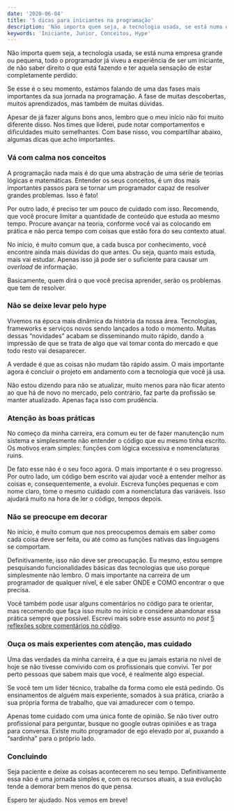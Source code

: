 ```yaml
---
date: '2020-06-04'
title: '5 dicas para iniciantes na programação'
description: 'Não importa quem seja, a tecnologia usada, se está numa empresa grande ou pequena, todo o programador já viveu a experiência de ser um iniciante, de não saber direito o que está fazendo e ter aquela sensação de estar completamente perdido.'
keywords: 'Iniciante, Junior, Conceitos, Hype' 
---
```


Não importa quem seja, a tecnologia usada, se está numa empresa grande ou pequena, todo o programador já viveu a
experiência de ser um iniciante, de não saber direito o que está fazendo e ter aquela sensação de estar completamente
perdido.

Se esse é o seu momento, estamos falando de uma das fases mais importantes da sua jornada na programação. A fase de
muitas descobertas, muitos aprendizados, mas também de muitas dúvidas.

Apesar de já fazer alguns bons anos, lembro que o meu início não foi muito diferente disso. Nos times que liderei, pude
notar comportamentos e dificuldades muito semelhantes. Com base nisso, vou compartilhar abaixo, algumas dicas que acho
importantes.

### Vá com calma nos conceitos

A programação nada mais é do que uma abstração de uma série de teorias lógicas e matemáticas. Entender os seus
conceitos, é um dos mais importantes passos para se tornar um programador capaz de resolver grandes problemas. Isso é
fato!

Por outro lado, é preciso ter um pouco de cuidado com isso. Recomendo, que você procure limitar a quantidade de conteúdo
que estuda ao mesmo tempo. Procure avançar na teoria, conforme você vai as colocando em prática e não perca tempo com
coisas que estão fora do seu contexto atual.

No início, é muito comum que, a cada busca por conhecimento, você encontre ainda mais dúvidas do que antes. Ou seja,
quanto mais estuda, mais vai estudar. Apenas isso já pode ser o suficiente para causar um _overload_ de informação.

Basicamente, quem dirá o que você precisa aprender, serão os problemas que tem de resolver.

### Não se deixe levar pelo hype

Vivemos na época mais dinâmica da história da nossa área. Tecnologias, frameworks e serviços novos sendo lançados a todo
o momento. Muitas dessas “novidades” acabam se disseminando muito rápido, dando a impressão de que se trata de algo que
vai tomar conta do mercado e que todo resto vai desaparecer.

A verdade é que as coisas não mudam tão rápido assim. O mais importante agora é concluir o projeto em andamento com a
tecnologia que você já usa.

Não estou dizendo para não se atualizar, muito menos para não ficar atento ao que há de novo no mercado, pelo contrário,
faz parte da profissão se manter atualizado. Apenas faça isso com prudência.

### Atenção às boas práticas

No começo da minha carreira, era comum eu ter de fazer manutenção num sistema e simplesmente não entender o código que
eu mesmo tinha escrito. Os motivos eram simples: funções com lógica excessiva e nomenclaturas ruins.

De fato esse não é o seu foco agora. O mais importante é o seu progresso. Por outro lado, um código bem escrito vai
ajudar você a entender melhor as coisas e, consequentemente, a evoluir. Escreva funções pequenas e com nome claro, tome
o mesmo cuidado com a nomenclatura das variáveis. Isso ajudará muito na hora de ler o código, tempos depois.

### Não se preocupe em decorar

No início, é muito comum que nos preocupemos demais em saber como cada coisa deve ser feita, ou até como as funções
nativas das linguagens se comportam.

Definitivamente, isso não deve ser preocupação. Eu mesmo, estou sempre pesquisando funcionalidades básicas das
tecnologias que uso porque simplesmente não lembro. O mais importante na carreira de um programador de qualquer nível, é
ele saber ONDE e COMO encontrar o que precisa.

Você também pode usar alguns comentários no código para te orientar, mas recomendo que faça isso muito no início e
considere abandonar essa prática sempre que possível. Escrevi mais sobre esse assunto no
_post_ [5 reflexões sobre comentários no código](/blog/posts/5-reflexoes-sobre-comentarios-no-codigo/).

### Ouça os mais experientes com atenção, mas cuidado

Uma das verdades da minha carreira, é a que eu jamais estaria no nível de hoje se não tivesse convivido com os
profissionais que convivi. Ter por perto pessoas que sabem mais que você, é realmente algo especial.

Se você tem um líder técnico, trabalhe da forma como ele está pedindo. Os ensinamentos de alguém mais experiente,
somados à sua prática, criarão a sua própria forma de trabalho, que vai amadurecer com o tempo.

Apenas tome cuidado com uma única fonte de opinião. Se não tiver outro profissional para perguntar, busque no google
outras opiniões e as traga para conversa. Existe muito programador de ego elevado por aí, puxando a “sardinha" para o
próprio lado.

### Concluindo

Seja paciente e deixe as coisas acontecerem no seu tempo. Definitivamente essa não é uma jornada simples e, com os
recursos atuais, a sua evolução tende a demorar bem menos do que pensa.

Espero ter ajudado. Nos vemos em breve!
